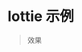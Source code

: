 <script setup>
  import DemoLottie from '../components/DemoLottie.vue'
</script>

# lottie 示例

> 效果

<DemoLottie />
